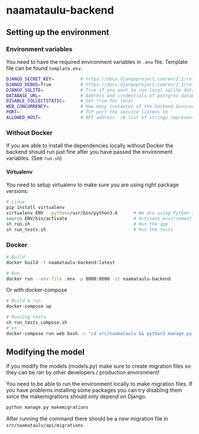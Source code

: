 # naamataulu-backend

## Setting up the environment

### Environment variables

You need to have the required environment variables in `.env` file.
Template file can be found `template.env`.

```bash
DJANGO_SECRET_KEY=          # https://docs.djangoproject.com/en/2.1/ref/settings/#s-secret-key
DJANGO_DEBUG=True           # https://docs.djangoproject.com/en/2.1/ref/settings/#s-debug
DJANGO_SQLITE=              # True if you want to run local sqlite database
DATABASE_URL=               # Address and credentials of postgres database (Found in Heroku settings)
DISABLE_COLLECTSTATIC=      # Set true for local
WEB_CONCURRENCY=            # How many instances of the backend Gunicorn runs (1 is enough for local testing)
PORT=                       # TCP port the service listens to
ALLOWED_HOST=               # API address. (A list of strings representing the host/domain names that this Django site can serve. This is a security measure to prevent HTTP Host header attacks, which are possible even under many seemingly-safe web server configurations.)
```

### Without Docker

If you are able to install the dependencies locally without Docker the backend should run just fine after you have passed the environment variables.
(See ```run.sh```)

#### Virtualenv
You need to setup virtualenv to make sure you are using right package versions:

```bash
# Linux
pip install virtualenv                      
virtualenv ENV --python=/usr/bin/python3.6      # We are using Python 3.6
source ENV/bin/activate                         # Activate environment
sh run.sh                                       # Run the app
sh run_tests.sh                                 # Run the tests
```

### Docker
```bash
# Build
docker build -t naamataulu-backend:latest

# Run
docker run --env-file .env -p 8000:8000 -it naamataulu-backend
```

Or with docker-compose

```bash
# Build & run
docker-compose up

# Running tests
sh run_tests_compose.sh
# or
docker-compose run web bash -c "cd src/naamataulu && python3 manage.py test api/tests"
```

## Modifying the model

If you modify the models (models.py) make sure to create migration files so they can be ran by other developers / production environment!

You need to be able to run the environment locally to make migration files. If you have problems installing some packages you can try disabling them since the makemigrations should only depend on Django.

```bash
python manage.py makemigrations
```

After running the command there should be a new migration file in ```src/naamataulu/api/migrations```.
